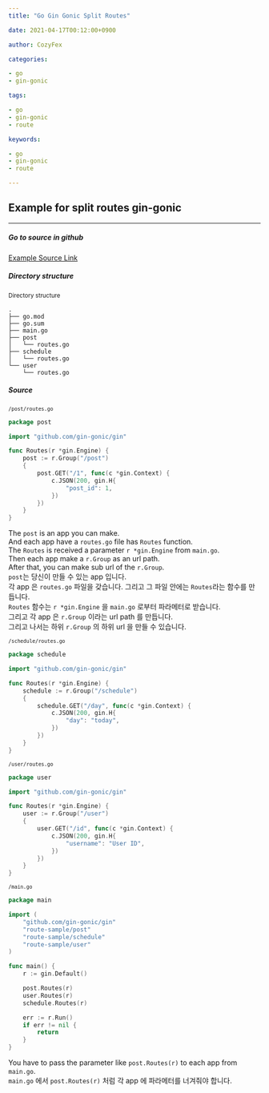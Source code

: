 ```yaml
---
title: "Go Gin Gonic Split Routes"

date: 2021-04-17T00:12:00+0900

author: CozyFex

categories:

- go
- gin-gonic

tags:

- go
- gin-gonic
- route

keywords:

- go
- gin-gonic
- route

---
```

## Example for split routes gin-gonic
----

##### Go to source in github

[Example Source Link](https://github.com/cozyfex/route-sample)

##### Directory structure

<sub>Directory structure</sub>

```shell
.
├── go.mod
├── go.sum
├── main.go
├── post
│   └── routes.go
├── schedule
│   └── routes.go
└── user
    └── routes.go
```

##### Source

<sub>`/post/routes.go`</sub>

```go
package post

import "github.com/gin-gonic/gin"

func Routes(r *gin.Engine) {
	post := r.Group("/post")
	{
		post.GET("/1", func(c *gin.Context) {
			c.JSON(200, gin.H{
				"post_id": 1,
			})
		})
	}
}
```

The `post` is an app you can make.\
And each app have a `routes.go` file has `Routes` function.\
The `Routes` is received a parameter `r *gin.Engine` from `main.go`.\
Then each app make a `r.Group` as an url path.\
After that, you can make sub url of the `r.Group`.\
`post`는 당신이 만들 수 있는 app 입니다.\
각 app 은 `routes.go` 파일을 갖습니다. 그리고 그 파일 안에는 `Routes`라는 함수를 만듭니다.\
`Routes` 함수는 `r *gin.Engine` 을 `main.go` 로부터 파라메터로 받습니다.\
그리고 각 app 은 `r.Group` 이라는 url path 를 만듭니다.\
그리고 나서는 하위 `r.Group` 의 하위 url 을 만들 수 있습니다.

<sub>`/schedule/routes.go`</sub>

```go
package schedule

import "github.com/gin-gonic/gin"

func Routes(r *gin.Engine) {
	schedule := r.Group("/schedule")
	{
		schedule.GET("/day", func(c *gin.Context) {
			c.JSON(200, gin.H{
				"day": "today",
			})
		})
	}
}
```

<sub>`/user/routes.go`</sub>

```go
package user

import "github.com/gin-gonic/gin"

func Routes(r *gin.Engine) {
	user := r.Group("/user")
	{
		user.GET("/id", func(c *gin.Context) {
			c.JSON(200, gin.H{
				"username": "User ID",
			})
		})
	}
}
```

<sub>`/main.go`</sub>

```go
package main

import (
	"github.com/gin-gonic/gin"
	"route-sample/post"
	"route-sample/schedule"
	"route-sample/user"
)

func main() {
	r := gin.Default()

	post.Routes(r)
	user.Routes(r)
	schedule.Routes(r)

	err := r.Run()
	if err != nil {
		return
	}
}
```

You have to pass the parameter like `post.Routes(r)` to each app from `main.go`.\
`main.go` 에서 `post.Routes(r)` 처럼 각 app 에 파라메터를 너겨줘야 합니다.
